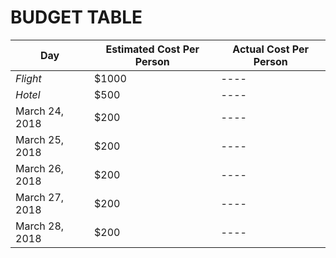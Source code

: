 # BUDGET TABLE

Day | Estimated Cost Per Person | Actual Cost Per Person
----|---------------|------------
*Flight* | $1000 |----
*Hotel*|$500|----
March 24, 2018| $200| ----
March 25, 2018| $200| ----
March 26, 2018| $200| ----
March 27, 2018| $200| ----
March 28, 2018| $200| ----

